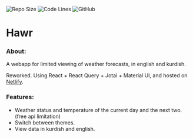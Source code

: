 ![Repo Size](https://img.shields.io/github/repo-size/ahmeddots/hawr?style=flat-square)
![Code Lines](https://img.shields.io/tokei/lines/github/ahmeddots/hawr?style=flat-square)
![GitHub](https://img.shields.io/github/license/ahmeddots/hawr?style=flat-square)

# Hawr

### About:
A webapp for limited viewing of weather forecasts, in english and kurdish.

Reworked. Using React + React Query + Jotai + Material UI, and hosted on [Netlify](https://hawr.netlify.app/).

### Features:
- Weather status and temperature of the current day and the next two. (free api limitation)
- Switch between themes.
- View data in kurdish and english.
